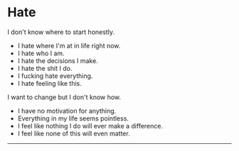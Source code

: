 # Hate

I don't know where to start honestly.

- I hate where I'm at in life right now.
- I hate who I am.
- I hate the decisions I make.
- I hate the shit I do.
- I fucking hate everything.
- I hate feeling like this.

I want to change but I don't know how.

- I have no motivation for anything.
- Everything in my life seems pointless.
- I feel like nothing I do will ever make a difference.
- I feel like none of this will even matter.

----
